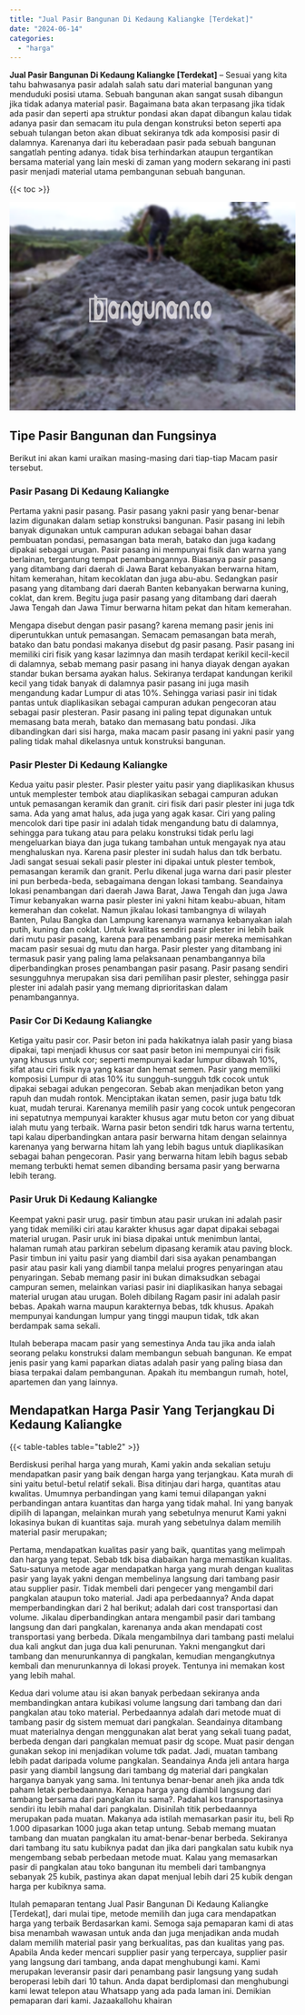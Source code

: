 ```yaml
---
title: "Jual Pasir Bangunan Di Kedaung Kaliangke [Terdekat]"
date: "2024-06-14"
categories: 
  - "harga"
---
```


**Jual Pasir Bangunan Di Kedaung Kaliangke \[Terdekat\]** – Sesuai yang kita tahu bahwasanya pasir adalah salah satu dari material bangunan yang menduduki posisi utama. Sebuah bangunan akan sangat susah dibangun jika tidak adanya material pasir. Bagaimana bata akan terpasang jika tidak ada pasir dan seperti apa struktur pondasi akan dapat dibangun kalau tidak adanya pasir dan semacam itu pula dengan konstruksi beton seperti apa sebuah tulangan beton akan dibuat sekiranya tdk ada komposisi pasir di dalamnya. Karenanya dari itu keberadaan pasir pada sebuah bangunan sangatlah penting adanya. tidak bisa terhindarkan ataupun tergantikan bersama material yang lain meski di zaman yang modern sekarang ini pasti pasir menjadi material utama pembangunan sebuah bangunan.

{{< toc >}}

![Jual Pasir Bangunan Di Kedaung Kaliangke [Terdekat]](/images/jual-pasir-bangunan-18.png)

## Tipe Pasir Bangunan dan Fungsinya

Berikut ini akan kami uraikan masing-masing dari tiap-tiap Macam pasir tersebut.

### Pasir Pasang Di Kedaung Kaliangke

Pertama yakni pasir pasang. Pasir pasang yakni pasir yang benar-benar lazim digunakan dalam setiap konstruksi bangunan. Pasir pasang ini lebih banyak digunakan untuk campuran adukan sebagai bahan dasar pembuatan pondasi, pemasangan bata merah, batako dan juga kadang dipakai sebagai urugan. Pasir pasang ini mempunyai fisik dan warna yang berlainan, tergantung tempat penambangannya. Biasanya pasir pasang yang ditambang dari daerah di Jawa Barat kebanyakan berwarna hitam, hitam kemerahan, hitam kecoklatan dan juga abu-abu. Sedangkan pasir pasang yang ditambang dari daerah Banten kebanyakan berwarna kuning, coklat, dan krem. Begitu juga pasir pasang yang ditambang dari daerah Jawa Tengah dan Jawa Timur berwarna hitam pekat dan hitam kemerahan.

Mengapa disebut dengan pasir pasang? karena memang pasir jenis ini diperuntukkan untuk pemasangan. Semacam pemasangan bata merah, batako dan batu pondasi makanya disebut dg pasir pasang. Pasir pasang ini memiliki ciri fisik yang kasar lazimnya dan masih terdapat kerikil kecil-kecil di dalamnya, sebab memang pasir pasang ini hanya diayak dengan ayakan standar bukan bersama ayakan halus. Sekiranya terdapat kandungan kerikil kecil yang tidak banyak di dalamnya pasir pasang ini juga masih mengandung kadar Lumpur di atas 10%. Sehingga variasi pasir ini tidak pantas untuk diaplikasikan sebagai campuran adukan pengecoran atau sebagai pasir plesteran. Pasir pasang ini paling tepat digunakan untuk memasang bata merah, batako dan memasang batu pondasi. Jika dibandingkan dari sisi harga, maka macam pasir pasang ini yakni pasir yang paling tidak mahal dikelasnya untuk konstruksi bangunan.

### Pasir Plester Di Kedaung Kaliangke

Kedua yaitu pasir plester. Pasir plester yaitu pasir yang diaplikasikan khusus untuk memplester tembok atau diaplikasikan sebagai campuran adukan untuk pemasangan keramik dan granit. ciri fisik dari pasir plester ini juga tdk sama. Ada yang amat halus, ada juga yang agak kasar. Ciri yang paling mencolok dari tipe pasir ini adalah tidak mengandung batu di dalamnya, sehingga para tukang atau para pelaku konstruksi tidak perlu lagi mengeluarkan biaya dan juga tukang tambahan untuk mengayak nya atau menghaluskan nya. Karena pasir plester ini sudah halus dan tdk berbatu. Jadi sangat sesuai sekali pasir plester ini dipakai untuk plester tembok, pemasangan keramik dan granit. Perlu dikenal juga warna dari pasir plester ini pun berbeda-beda, sebagaimana dengan lokasi tambang. Seandainya lokasi penambangan dari daerah Jawa Barat, Jawa Tengah dan juga Jawa Timur kebanyakan warna pasir plester ini yakni hitam keabu-abuan, hitam kemerahan dan cokelat. Namun jikalau lokasi tambangnya di wilayah Banten, Pulau Bangka dan Lampung karenanya warnanya kebanyakan ialah putih, kuning dan coklat. Untuk kwalitas sendiri pasir plester ini lebih baik dari mutu pasir pasang, karena para penambang pasir mereka memisahkan macam pasir sesuai dg mutu dan harga. Pasir plester yang ditambang ini termasuk pasir yang paling lama pelaksanaan penambangannya bila diperbandingkan proses penambangan pasir pasang. Pasir pasang sendiri sesungguhnya merupakan sisa dari pemilihan pasir plester, sehingga pasir plester ini adalah pasir yang memang diprioritaskan dalam penambangannya.

### Pasir Cor Di Kedaung Kaliangke

Ketiga yaitu pasir cor. Pasir beton ini pada hakikatnya ialah pasir yang biasa dipakai, tapi menjadi khusus cor saat pasir beton ini mempunyai ciri fisik yang khusus untuk cor; seperti mempunyai kadar lumpur dibawah 10%, sifat atau ciri fisik nya yang kasar dan hemat semen. Pasir yang memiliki komposisi Lumpur di atas 10% itu sungguh-sungguh tdk cocok untuk dipakai sebagai adukan pengecoran. Sebab akan menjadikan beton yang rapuh dan mudah rontok. Menciptakan ikatan semen, pasir juga batu tdk kuat, mudah terurai. Karenanya memilih pasir yang cocok untuk pengecoran ini sepatutnya mempunyai karakter khusus agar mutu beton cor yang dibuat ialah mutu yang terbaik. Warna pasir beton sendiri tdk harus warna tertentu, tapi kalau diperbandingkan antara pasir berwarna hitam dengan selainnya karenanya yang berwarna hitam lah yang lebih bagus untuk diaplikasikan sebagai bahan pengecoran. Pasir yang berwarna hitam lebih bagus sebab memang terbukti hemat semen dibanding bersama pasir yang berwarna lebih terang.

### Pasir Uruk Di Kedaung Kaliangke

Keempat yakni pasir urug. pasir timbun atau pasir urukan ini adalah pasir yang tidak memiliki ciri atau karakter khusus agar dapat dipakai sebagai material urugan. Pasir uruk ini biasa dipakai untuk menimbun lantai, halaman rumah atau parkiran sebelum dipasang keramik atau paving block. Pasir timbun ini yaitu pasir yang diambil dari sisa ayakan penambangan pasir atau pasir kali yang diambil tanpa melalui progres penyaringan atau penyaringan. Sebab memang pasir ini bukan dimaksudkan sebagai campuran semen, melainkan variasi pasir ini diaplikasikan hanya sebagai material urugan atau urugan. Boleh dibilang Ragam pasir ini adalah pasir bebas. Apakah warna maupun karakternya bebas, tdk khusus. Apakah mempunyai kandungan lumpur yang tinggi maupun tidak, tdk akan berdampak sama sekali.

Itulah beberapa macam pasir yang semestinya Anda tau jika anda ialah seorang pelaku konstruksi dalam membangun sebuah bangunan. Ke empat jenis pasir yang kami paparkan diatas adalah pasir yang paling biasa dan biasa terpakai dalam pembangunan. Apakah itu membangun rumah, hotel, apartemen dan yang lainnya.

## Mendapatkan Harga Pasir Yang Terjangkau Di Kedaung Kaliangke

{{< table-tables table="table2" >}}

Berdiskusi perihal harga yang murah, Kami yakin anda sekalian setuju mendapatkan pasir yang baik dengan harga yang terjangkau. Kata murah di sini yaitu betul-betul relatif sekali. Bisa ditinjau dari harga, quantitas atau kwalitas. Umumnya perbandingan yang kami temui dilapangan yakni perbandingan antara kuantitas dan harga yang tidak mahal. Ini yang banyak dipilih di lapangan, melainkan murah yang sebetulnya menurut Kami yakni lokasinya bukan di kuantitas saja. murah yang sebetulnya dalam memilih material pasir merupakan;

Pertama, mendapatkan kualitas pasir yang baik, quantitas yang melimpah dan harga yang tepat. Sebab tdk bisa diabaikan harga memastikan kualitas. Satu-satunya metode agar mendapatkan harga yang murah dengan kualitas pasir yang layak yakni dengan membelinya langsung dari tambang pasir atau supplier pasir. Tidak membeli dari pengecer yang mengambil dari pangkalan ataupun toko material. Jadi apa perbedaannya? Anda dapat memperbandingkan dari 2 hal berikut; adalah dari cost transportasi dan volume. Jikalau diperbandingkan antara mengambil pasir dari tambang langsung dan dari pangkalan, karenanya anda akan mendapati cost transportasi yang berbeda. Dikala mengambilnya dari tambang pasti melalui dua kali angkut dan juga dua kali penurunan. Yakni mengangkut dari tambang dan menurunkannya di pangkalan, kemudian mengangkutnya kembali dan menurunkannya di lokasi proyek. Tentunya ini memakan kost yang lebih mahal.

Kedua dari volume atau isi akan banyak perbedaan sekiranya anda membandingkan antara kubikasi volume langsung dari tambang dan dari pangkalan atau toko material. Perbedaannya adalah dari metode muat di tambang pasir dg sistem memuat dari pangkalan. Seandainya ditambang muat materialnya dengan menggunakan alat berat yang sekali tuang padat, berbeda dengan dari pangkalan memuat pasir dg scope. Muat pasir dengan gunakan sekop ini menjadikan volume tdk padat. Jadi, muatan tambang lebih padat daripada volume pangkalan. Seandainya Anda jeli antara harga pasir yang diambil langsung dari tambang dg material dari pangkalan harganya banyak yang sama. Ini tentunya benar-benar aneh jika anda tdk paham letak perbedaannya. Kenapa harga yang diambil langsung dari tambang bersama dari pangkalan itu sama?. Padahal kos transportasinya sendiri itu lebih mahal dari pangkalan. Disinilah titik perbedaannya merupakan pada muatan. Makanya ada istilah memasarkan pasir itu, beli Rp 1.000 dipasarkan 1000 juga akan tetap untung. Sebab memang muatan tambang dan muatan pangkalan itu amat-benar-benar berbeda. Sekiranya dari tambang itu satu kubiknya padat dan jika dari pangkalan satu kubik nya mengembang sebab perbedaan metode muat. Kalau yang memasarkan pasir di pangkalan atau toko bangunan itu membeli dari tambangnya sebanyak 25 kubik, pastinya akan dapat menjual lebih dari 25 kubik dengan harga per kubiknya sama.

Itulah pemaparan tentang Jual Pasir Bangunan Di Kedaung Kaliangke \[Terdekat\], dari mulai tipe, metode memilih dan juga cara mendapatkan harga yang terbaik Berdasarkan kami. Semoga saja pemaparan kami di atas bisa menambah wawasan untuk anda dan juga menjadikan anda mudah dalam memilih material pasir yang berkualitas, pas dan kualitas yang pas. Apabila Anda keder mencari supplier pasir yang terpercaya, supplier pasir yang langsung dari tambang, anda dapat menghubungi kami. Kami merupakan leveransir pasir dari penambang pasir langsung yang sudah beroperasi lebih dari 10 tahun. Anda dapat berdiplomasi dan menghubungi kami lewat telepon atau Whatsapp yang ada pada laman ini. Demikian pemaparan dari kami. Jazaakallohu khairan

